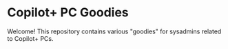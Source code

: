 # Copilot+ PC Goodies

Welcome! This repository contains various "goodies" for sysadmins related to Copilot+ PCs.

